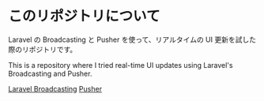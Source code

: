 # このリポジトリについて

Laravel の Broadcasting と Pusher を使って、リアルタイムの UI 更新を試した際のリポジトリです。

This is a repository where I tried real-time UI updates using Laravel's Broadcasting and Pusher.

[Laravel Broadcasting](https://laravel.com/docs/10.x/broadcasting)
[Pusher](https://dashboard.pusher.com/)
